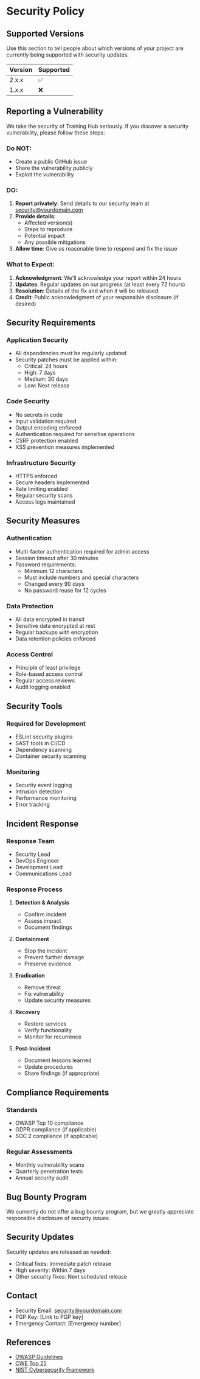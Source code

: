 # Security Policy

## Supported Versions

Use this section to tell people about which versions of your project are currently being supported with security updates.

| Version | Supported          |
| ------- | ------------------ |
| 2.x.x   | :white_check_mark: |
| 1.x.x   | :x:               |

## Reporting a Vulnerability

We take the security of Training Hub seriously. If you discover a security vulnerability, please follow these steps:

### Do NOT:
- Create a public GitHub issue
- Share the vulnerability publicly
- Exploit the vulnerability

### DO:
1. **Report privately**: Send details to our security team at security@yourdomain.com
2. **Provide details**:
   - Affected version(s)
   - Steps to reproduce
   - Potential impact
   - Any possible mitigations
3. **Allow time**: Give us reasonable time to respond and fix the issue

### What to Expect:
1. **Acknowledgment**: We'll acknowledge your report within 24 hours
2. **Updates**: Regular updates on our progress (at least every 72 hours)
3. **Resolution**: Details of the fix and when it will be released
4. **Credit**: Public acknowledgment of your responsible disclosure (if desired)

## Security Requirements

### Application Security
- All dependencies must be regularly updated
- Security patches must be applied within:
  - Critical: 24 hours
  - High: 7 days
  - Medium: 30 days
  - Low: Next release

### Code Security
- No secrets in code
- Input validation required
- Output encoding enforced
- Authentication required for sensitive operations
- CSRF protection enabled
- XSS prevention measures implemented

### Infrastructure Security
- HTTPS enforced
- Secure headers implemented
- Rate limiting enabled
- Regular security scans
- Access logs maintained

## Security Measures

### Authentication
- Multi-factor authentication required for admin access
- Session timeout after 30 minutes
- Password requirements:
  - Minimum 12 characters
  - Must include numbers and special characters
  - Changed every 90 days
  - No password reuse for 12 cycles

### Data Protection
- All data encrypted in transit
- Sensitive data encrypted at rest
- Regular backups with encryption
- Data retention policies enforced

### Access Control
- Principle of least privilege
- Role-based access control
- Regular access reviews
- Audit logging enabled

## Security Tools

### Required for Development
- ESLint security plugins
- SAST tools in CI/CD
- Dependency scanning
- Container security scanning

### Monitoring
- Security event logging
- Intrusion detection
- Performance monitoring
- Error tracking

## Incident Response

### Response Team
- Security Lead
- DevOps Engineer
- Development Lead
- Communications Lead

### Response Process
1. **Detection & Analysis**
   - Confirm incident
   - Assess impact
   - Document findings

2. **Containment**
   - Stop the incident
   - Prevent further damage
   - Preserve evidence

3. **Eradication**
   - Remove threat
   - Fix vulnerability
   - Update security measures

4. **Recovery**
   - Restore services
   - Verify functionality
   - Monitor for recurrence

5. **Post-Incident**
   - Document lessons learned
   - Update procedures
   - Share findings (if appropriate)

## Compliance Requirements

### Standards
- OWASP Top 10 compliance
- GDPR compliance (if applicable)
- SOC 2 compliance (if applicable)

### Regular Assessments
- Monthly vulnerability scans
- Quarterly penetration tests
- Annual security audit

## Bug Bounty Program

We currently do not offer a bug bounty program, but we greatly appreciate responsible disclosure of security issues.

## Security Updates

Security updates are released as needed:
- Critical fixes: Immediate patch release
- High severity: Within 7 days
- Other security fixes: Next scheduled release

## Contact

- Security Email: security@yourdomain.com
- PGP Key: [Link to PGP key]
- Emergency Contact: [Emergency number]

## References

- [OWASP Guidelines](https://owasp.org/www-project-top-ten/)
- [CWE Top 25](https://cwe.mitre.org/top25/archive/2021/2021_cwe_top25.html)
- [NIST Cybersecurity Framework](https://www.nist.gov/cyberframework)
